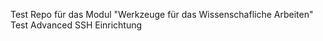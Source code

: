 Test Repo für das Modul "Werkzeuge für das Wissenschafliche Arbeiten"
Test Advanced SSH Einrichtung
